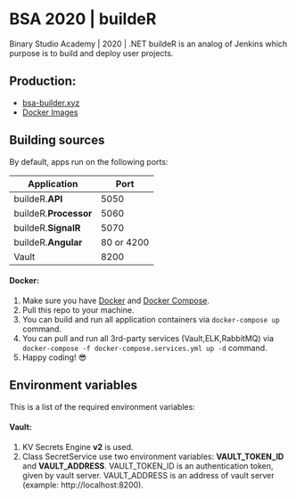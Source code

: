# BSA 2020 | buildeR

Binary Studio Academy | 2020 | .NET buildeR is an analog of Jenkins which purpose is to build and deploy user projects.

## Production:
- [bsa-builder.xyz](https://bsa-builder.xyz)
- [Docker Images](https://hub.docker.com/u/bsa2020builder)

## Building sources
By default, apps run on the following ports:

| Application | Port |
|-|-|
| buildeR.**API** | 5050 |
| buildeR.**Processor** | 5060 |
| buildeR.**SignalR** | 5070 |
| buildeR.**Angular** | 80 or 4200 |
| Vault | 8200 |

#### Docker:
1. Make sure you have [Docker](https://www.docker.com) and [Docker Compose](https://docs.docker.com/compose/install).
2. Pull this repo to your machine.
3. You can build and run all application containers via `docker-compose up` command.
4. You can pull and run all 3rd-party services (Vault,ELK,RabbitMQ) via `docker-compose -f docker-compose.services.yml up -d` command.
5. Happy coding! :sunglasses:

## Environment variables
This is a list of the required environment variables:

#### Vault:
1. KV Secrets Engine **v2** is used.
2. Class SecretService use two environment variables: **VAULT_TOKEN_ID** and **VAULT_ADDRESS**. 
VAULT_TOKEN_ID is an authentication token, given by vault server. VAULT_ADDRESS is an address of vault server (example: http://localhost:8200).

